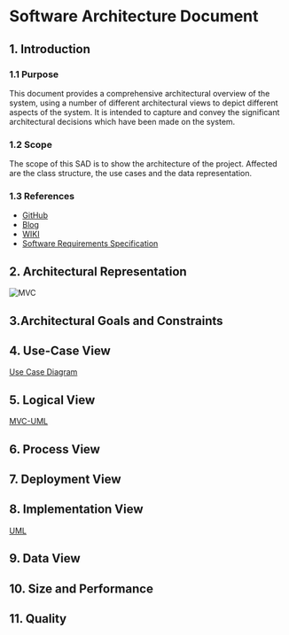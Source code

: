 # Software Architecture Document


## 1. Introduction 
### 1.1 Purpose
This document provides a comprehensive architectural overview of the system, 
using a number of different architectural views to depict different aspects of the system. 
It is intended to capture and convey the significant architectural decisions which have been made on the system.

### 1.2 Scope
The scope of this SAD is to show the architecture of the project. Affected are the class structure, the use cases and the data representation.

### 1.3 References
- [GitHub](https://github.com/jdk-21/lazyplants)
- [Blog](https://lazysmartplants.wordpress.com/)
- [WIKI](https://github.com/jdk-21/lazyplants/wiki)
- [Software Requirements Specification](https://github.com/jdk-21/lazyplants/wiki/SRS)


## 2. Architectural Representation
![MVC](https://raw.githubusercontent.com/jdk-21/lazyplants/master/docs/UC/MVC-Diagram.png)

## 3.Architectural Goals and Constraints 


## 4. Use-Case View 
[Use Case Diagram](https:)

## 5. Logical View
[MVC-UML](https:)


## 6. Process View


## 7. Deployment View



## 8. Implementation View
[UML]()

## 9. Data View


## 10. Size and Performance


## 11. Quality

